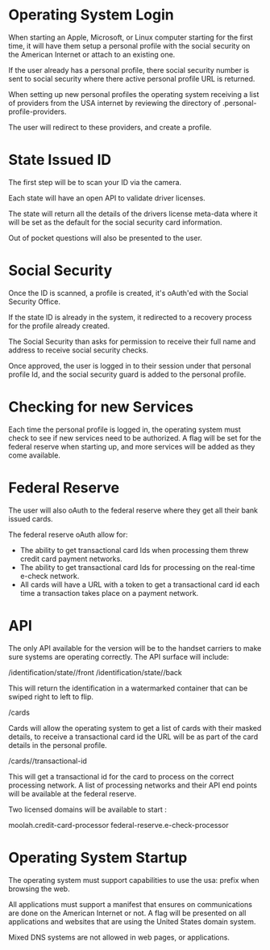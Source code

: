 # Operating System Login

When starting an Apple, Microsoft, or Linux computer starting for the first time, it will have them setup a personal profile with the social security on the American Internet or attach to an existing one.

If the user already has a personal profile, there social security number is sent to social security where there active personal profile URL is returned.

When setting up new personal profiles the operating system receiving a list of providers from the USA internet by reviewing the directory of .personal-profile-providers.

The user will redirect to these providers, and create a profile.

# State Issued ID

The first step will be to scan your ID via the camera.

Each state will have an open API to validate driver licenses.

The state will return all the details of the drivers license meta-data where it will be set as the default for the social security card information.

Out of pocket questions will also be presented to the user.

# Social Security

Once the ID is scanned, a profile is created, it's oAuth'ed with the Social Security Office.

If the state ID is already in the system, it redirected to a recovery process for the profile already created.

The Social Security than asks for permission to receive their full name and address to receive social security checks.

Once approved, the user is logged in to their session under that personal profile Id, and the social security guard is added to the personal profile.

# Checking for new Services

Each time the personal profile is logged in, the operating system must check to see if new services need to be authorized. A flag will be set for the federal reserve when starting up, and more services will be added as they come available.

# Federal Reserve

The user will also oAuth to the federal reserve where they get all their bank issued cards.

The federal reserve oAuth allow for:

- The ability to get transactional card Ids when processing them threw credit card payment networks.
- The ability to get transactional card Ids for processing on the real-time e-check network.
- All cards will have a URL with a token to get a transactional card id each time a transaction takes place on a payment network.

# API

The only API available for the version will be to the handset carriers to make sure systems are operating correctly. The API surface will include:

/identification/state/<id>/front
/identification/state/<id>/back

This will return the identification in a watermarked container that can be swiped right to left to flip.

/cards

Cards will allow the operating system to get a list of cards with their masked details, to receive a transactional card id the URL will be as part of the card details in the personal profile.

/cards/<id>/transactional-id

This will get a transactional id for the card to process on the correct processing network. A list of processing networks and their API end points will be available at the federal reserve.

Two licensed domains will be available to start :

moolah.credit-card-processor
federal-reserve.e-check-processor

# Operating System Startup

The operating system must support capabilities to use the usa: prefix when browsing the web.

All applications must support a manifest that ensures on communications are done on the American Internet or not. A flag will be presented on all applications and websites that are using the United States domain system.

Mixed DNS systems are not allowed in web pages, or applications.
